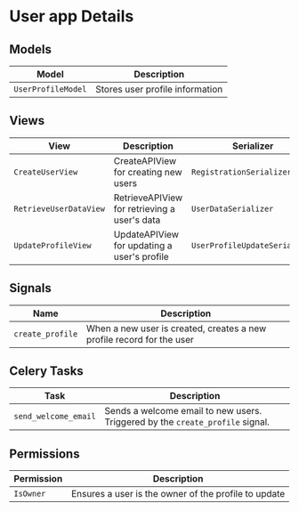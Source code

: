 # User app Details

## Models

| Model            | Description                        |
|------------------|------------------------------------|
| `UserProfileModel` | Stores user profile information    |

## Views

| View                | Description                                | Serializer                     |
|---------------------|--------------------------------------------|--------------------------------|
| `CreateUserView`      | CreateAPIView for creating new users            | `RegistrationSerializer`       |
| `RetrieveUserDataView` | RetrieveAPIView for retrieving a user's data      | `UserDataSerializer`           |
| `UpdateProfileView`   | UpdateAPIView for updating a user's profile     | `UserProfileUpdateSerializer`  |

## Signals
| Name            | Description                        |
|------------------|------------------------------------|
| `create_profile` | When a new user is created, creates a new profile record for the user   |

## Celery Tasks

| Task                | Description                                  |
|---------------------|----------------------------------------------|
| `send_welcome_email` | Sends a welcome email to new users. Triggered by the `create_profile` signal. |

## Permissions

| Permission          | Description                                        |
|---------------------|----------------------------------------------------|
| `IsOwner`             | Ensures a user is the owner of the profile to update |
